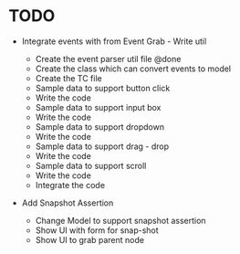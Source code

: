 # TODO
* Integrate events with from Event Grab - Write util
    + Create the event parser util file @done
    + Create the class which can convert events to model
    + Create the TC file
    + Sample data to support button click
    + Write the code
    + Sample data to support input box
    + Write the code
    + Sample data to support dropdown
    + Write the code
    + Sample data to support drag - drop
    + Write the code
    + Sample data to support scroll
    + Write the code
    + Integrate the code
    
* Add Snapshot Assertion
    + Change Model to support snapshot assertion
    + Show UI with form for snap-shot
    + Show UI to grab parent node

